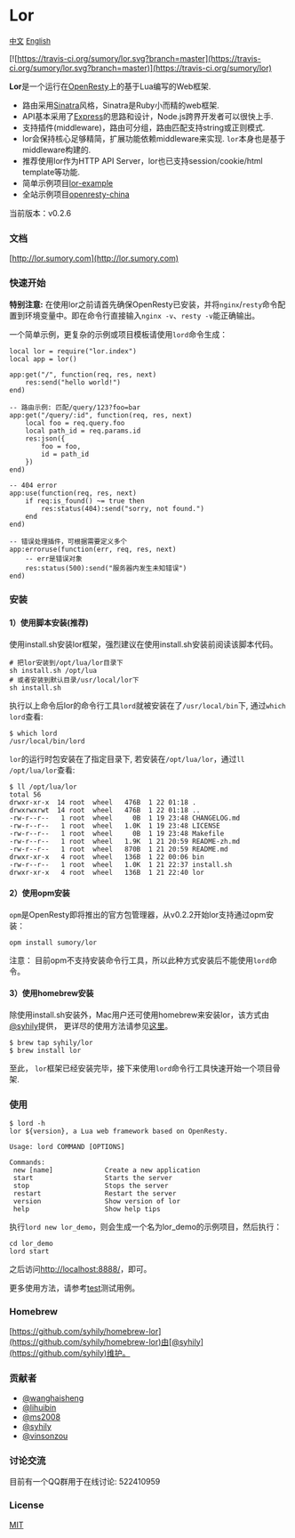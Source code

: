 # Lor

<a href="./README_zh.md" style="font-size:13px">中文</a> <a href="./README.md" style="font-size:13px">English</a>

[![https://travis-ci.org/sumory/lor.svg?branch=master](https://travis-ci.org/sumory/lor.svg?branch=master)](https://travis-ci.org/sumory/lor)

**Lor**是一个运行在[OpenResty](http://openresty.org)上的基于Lua编写的Web框架.

- 路由采用[Sinatra](http://www.sinatrarb.com/)风格，Sinatra是Ruby小而精的web框架.
- API基本采用了[Express](http://expressjs.com)的思路和设计，Node.js跨界开发者可以很快上手.
- 支持插件(middleware)，路由可分组，路由匹配支持string或正则模式.
- lor会保持核心足够精简，扩展功能依赖middleware来实现. `lor`本身也是基于middleware构建的.
- 推荐使用lor作为HTTP API Server，lor也已支持session/cookie/html template等功能.
- 简单示例项目[lor-example](https://github.com/lorlabs/lor-example)
- 全站示例项目[openresty-china](https://github.com/sumory/openresty-china)


当前版本：v0.2.6


### 文档

[http://lor.sumory.com](http://lor.sumory.com)


### 快速开始

**特别注意:** 在使用lor之前请首先确保OpenResty已安装，并将`nginx`/`resty`命令配置到环境变量中。即在命令行直接输入`nginx -v`、`resty -v`能正确输出。

一个简单示例，更复杂的示例或项目模板请使用`lord`命令生成：

```
local lor = require("lor.index")
local app = lor()

app:get("/", function(req, res, next)
    res:send("hello world!")
end)

-- 路由示例: 匹配/query/123?foo=bar
app:get("/query/:id", function(req, res, next)
    local foo = req.query.foo
    local path_id = req.params.id
    res:json({
        foo = foo,
        id = path_id
    })
end)

-- 404 error
app:use(function(req, res, next)
    if req:is_found() ~= true then
        res:status(404):send("sorry, not found.")
    end
end)

-- 错误处理插件，可根据需要定义多个
app:erroruse(function(err, req, res, next)
    -- err是错误对象
    res:status(500):send("服务器内发生未知错误")
end)
```

### 安装


#### 1）使用脚本安装(推荐)

使用install.sh安装lor框架，强烈建议在使用install.sh安装前阅读该脚本代码。

```
# 把lor安装到/opt/lua/lor目录下
sh install.sh /opt/lua
# 或者安装到默认目录/usr/local/lor下
sh install.sh
```

执行以上命令后lor的命令行工具`lord`就被安装在了`/usr/local/bin`下, 通过`which lord`查看:

```
$ which lord
/usr/local/bin/lord
```

`lor`的运行时包安装在了指定目录下, 若安装在`/opt/lua/lor`，通过`ll /opt/lua/lor`查看:

```
$ ll /opt/lua/lor
total 56
drwxr-xr-x  14 root  wheel   476B  1 22 01:18 .
drwxrwxrwt  14 root  wheel   476B  1 22 01:18 ..
-rw-r--r--   1 root  wheel     0B  1 19 23:48 CHANGELOG.md
-rw-r--r--   1 root  wheel   1.0K  1 19 23:48 LICENSE
-rw-r--r--   1 root  wheel     0B  1 19 23:48 Makefile
-rw-r--r--   1 root  wheel   1.9K  1 21 20:59 README-zh.md
-rw-r--r--   1 root  wheel   870B  1 21 20:59 README.md
drwxr-xr-x   4 root  wheel   136B  1 22 00:06 bin
-rw-r--r--   1 root  wheel   1.0K  1 21 22:37 install.sh
drwxr-xr-x   4 root  wheel   136B  1 21 22:40 lor
```

#### 2）使用opm安装

`opm`是OpenResty即将推出的官方包管理器，从v0.2.2开始lor支持通过opm安装：

```
opm install sumory/lor
```

注意： 目前opm不支持安装命令行工具，所以此种方式安装后不能使用`lord`命令。


#### 3）使用homebrew安装


除使用install.sh安装外，Mac用户还可使用homebrew来安装lor，该方式由[@syhily](https://github.com/syhily)提供， 更详尽的使用方法请参见[这里](https://github.com/syhily/homebrew-lor)。

```
$ brew tap syhily/lor
$ brew install lor
```




至此， `lor`框架已经安装完毕，接下来使用`lord`命令行工具快速开始一个项目骨架.





### 使用

```
$ lord -h
lor ${version}, a Lua web framework based on OpenResty.

Usage: lord COMMAND [OPTIONS]

Commands:
 new [name]             Create a new application
 start                  Starts the server
 stop                   Stops the server
 restart                Restart the server
 version                Show version of lor
 help                   Show help tips
```

执行`lord new lor_demo`，则会生成一个名为lor_demo的示例项目，然后执行：

```
cd lor_demo
lord start
```

之后访问[http://localhost:8888/](http://localhost:8888/)，即可。

更多使用方法，请参考[test](./test)测试用例。


### Homebrew

[https://github.com/syhily/homebrew-lor](https://github.com/syhily/homebrew-lor)由[@syhily](https://github.com/syhily)维护。


### 贡献者

- [@wanghaisheng](https://github.com/wanghaisheng)
- [@lihuibin](https://github.com/lihuibin)
- [@ms2008](https://github.com/ms2008)
- [@syhily](https://github.com/syhily)
- [@vinsonzou](https://github.com/vinsonzou)

### 讨论交流

目前有一个QQ群用于在线讨论: 522410959


### License

[MIT](./LICENSE)
